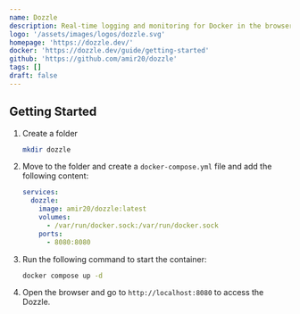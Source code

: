 ```yaml
---
name: Dozzle
description: Real-time logging and monitoring for Docker in the browser.
logo: '/assets/images/logos/dozzle.svg'
homepage: 'https://dozzle.dev/'
docker: 'https://dozzle.dev/guide/getting-started'
github: 'https://github.com/amir20/dozzle'
tags: []
draft: false
---
```


## Getting Started

1. Create a folder
    ```bash
    mkdir dozzle
    ```
2. Move to the folder and create a `docker-compose.yml` file and add the following content:
    ```yaml
    services:
      dozzle:
        image: amir20/dozzle:latest
        volumes:
          - /var/run/docker.sock:/var/run/docker.sock
        ports:
          - 8080:8080
    ```
3. Run the following command to start the container:
    ```bash
    docker compose up -d
    ```
4. Open the browser and go to `http://localhost:8080` to access the Dozzle.